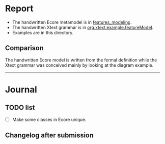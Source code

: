 # Report

- The handwritten Ecore metamodel is in [features_modeling](../project/features_modeling/model/features_modeling.ecore).
- The handwritten Xtext grammar is in [org.xtext.example.featureModel](../project/org.xtext.example.featureModel/src/org/xtext/example/mydsl/FeatureModel.xtext).
- Examples are in this directory.

## Comparison

The handwritten Ecore model is written from the formal definition while the
Xtext grammar was conceived mainly by looking at the diagram example.


---

# Journal

## TODO list
- [ ] Make some classes in Ecore unique.

## Changelog after submission

